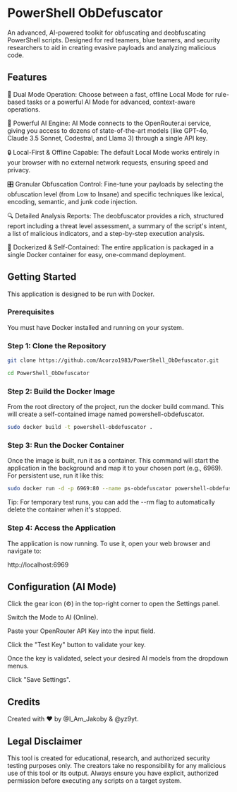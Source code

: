 # PowerShell ObDefuscator

An advanced, AI-powered toolkit for obfuscating and deobfuscating PowerShell scripts. Designed for red teamers, blue teamers, and security researchers to aid in creating evasive payloads and analyzing malicious code.

## Features
🚀 Dual Mode Operation: Choose between a fast, offline Local Mode for rule-based tasks or a powerful AI Mode for advanced, context-aware operations.

🧠 Powerful AI Engine: AI Mode connects to the OpenRouter.ai service, giving you access to dozens of state-of-the-art models (like GPT-4o, Claude 3.5 Sonnet, Codestral, and Llama 3) through a single API key.

🔒 Local-First & Offline Capable: The default Local Mode works entirely in your browser with no external network requests, ensuring speed and privacy.

🎛️ Granular Obfuscation Control: Fine-tune your payloads by selecting the obfuscation level (from Low to Insane) and specific techniques like lexical, encoding, semantic, and junk code injection.

🔍 Detailed Analysis Reports: The deobfuscator provides a rich, structured report including a threat level assessment, a summary of the script's intent, a list of malicious indicators, and a step-by-step execution analysis.

🐳 Dockerized & Self-Contained: The entire application is packaged in a single Docker container for easy, one-command deployment.

## Getting Started
This application is designed to be run with Docker.

### Prerequisites
You must have Docker installed and running on your system.

### Step 1: Clone the Repository
```bash
git clone https://github.com/Acorzo1983/PowerShell_ObDefuscator.git
```
```bash
cd PowerShell_ObDefuscator
```

### Step 2: Build the Docker Image
From the root directory of the project, run the docker build command. This will create a self-contained image named powershell-obdefuscator.
```bash
sudo docker build -t powershell-obdefuscator .
```
### Step 3: Run the Docker Container
Once the image is built, run it as a container. This command will start the application in the background and map it to your chosen port (e.g., 6969). For persistent use, run it like this:
```bash
sudo docker run -d -p 6969:80 --name ps-obdefuscator powershell-obdefuscator
```
Tip: For temporary test runs, you can add the --rm flag to automatically delete the container when it's stopped.

### Step 4: Access the Application
The application is now running. To use it, open your web browser and navigate to:

http://localhost:6969

## Configuration (AI Mode)
Click the gear icon (⚙️) in the top-right corner to open the Settings panel.

Switch the Mode to AI (Online).

Paste your OpenRouter API Key into the input field.

Click the "Test Key" button to validate your key.

Once the key is validated, select your desired AI models from the dropdown menus.

Click "Save Settings".

## Credits
Created with ❤️ by @I_Am_Jakoby & @yz9yt.

## Legal Disclaimer
This tool is created for educational, research, and authorized security testing purposes only. The creators take no responsibility for any malicious use of this tool or its output. Always ensure you have explicit, authorized permission before executing any scripts on a target system.
